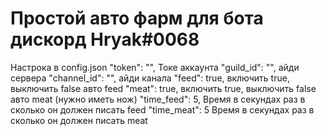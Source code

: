 # Простой авто фарм для бота дискорд Hryak#0068
Настрока в config.json
"token": "", Токе аккаунта
"guild_id": "", айди сервера
"channel_id": "", айди канала
"feed": true, включить true, выключить false авто feed
"meat": true, включить true, выключить false авто meat (нужно иметь нож)
"time_feed": 5, Время в секундах раз в сколько он должен писать feed
"time_meat": 5 Время в секундах раз в сколько он должен писать meat
